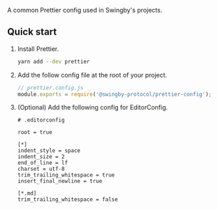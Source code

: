 A common Prettier config used in Swingby's projects.

## Quick start

1. Install Prettier.

   ```bash
   yarn add --dev prettier
   ```

2. Add the follow config file at the root of your project.

   ```js
   // prettier.config.js
   module.exports = require('@swingby-protocol/prettier-config');
   ```

3. (Optional) Add the following config for EditorConfig.

   ```editorconfig
   # .editorconfig

   root = true

   [*]
   indent_style = space
   indent_size = 2
   end_of_line = lf
   charset = utf-8
   trim_trailing_whitespace = true
   insert_final_newline = true

   [*.md]
   trim_trailing_whitespace = false
   ```
